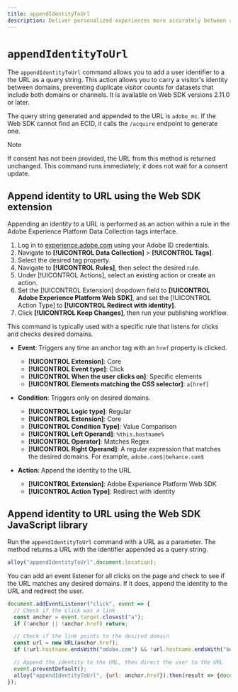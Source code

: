 ```yaml
---
title: appendIdentityToUrl
description: Deliver personalized experiences more accurately between apps, web, and across domains.
---
```

# `appendIdentityToUrl`

The `appendIdentityToUrl` command allows you to add a user identifier to a the URL as a query string. This action allows you to carry a visitor's identity between domains, preventing duplicate visitor counts for datasets that include both domains or channels. It is available on Web SDK versions 2.11.0 or later.

The query string generated and appended to the URL is `adobe_mc`. If the Web SDK cannot find an ECID, it calls the `/acquire` endpoint to generate one.

>[!NOTE]
>
>If consent has not been provided, the URL from this method is returned unchanged. This command runs immediately; it does not wait for a consent update.

## Append identity to URL using the Web SDK extension

Appending an identity to a URL is performed as an action within a rule in the Adobe Experience Platform Data Collection tags interface.

1. Log in to [experience.adobe.com](https://experience.adobe.com) using your Adobe ID credentials.
1. Navigate to **[!UICONTROL Data Collection]** > **[!UICONTROL Tags]**.
1. Select the desired tag property.
1. Navigate to **[!UICONTROL Rules]**, then select the desired rule.
1. Under [!UICONTROL Actions], select an existing action or create an action.
1. Set the [!UICONTROL Extension] dropdown field to **[!UICONTROL Adobe Experience Platform Web SDK]**, and set the [!UICONTROL Action Type] to **[!UICONTROL Redirect with identity]**.
1. Click **[!UICONTROL Keep Changes]**, then run your publishing workflow.

This command is typically used with a specific rule that listens for clicks and checks desired domains.

* **Event**: Triggers any time an anchor tag with an `href` property is clicked.
  * **[!UICONTROL Extension]**: Core
  * **[!UICONTROL Event type]**: Click
  * **[!UICONTROL When the user clicks on]**: Specific elements
  * **[!UICONTROL Elements matching the CSS selector]**: `a[href]`

* **Condition**: Triggers only on desired domains.
  * **[!UICONTROL Logic type]**: Regular
  * **[!UICONTROL Extension]**: Core
  * **[!UICONTROL Condition Type]**: Value Comparison
  * **[!UICONTROL Left Operand]**: `%this.hostname%`
  * **[!UICONTROL Operator]**: Matches Regex
  * **[!UICONTROL Right Operand]**: A regular expression that matches the desired domains. For example, `adobe.com$|behance.com$`

* **Action**: Append the identity to the URL
  * **[!UICONTROL Extension]**: Adobe Experience Platform Web SDK
  * **[!UICONTROL Action Type]**: Redirect with identity

<!-- Add images and accordions -->

## Append identity to URL using the Web SDK JavaScript library

Run the `appendIdentityToUrl` command with a URL as a parameter. The method returns a URL with the identifier appended as a query string.

```js
alloy("appendIdentityToUrl",document.location);
```

You can add an event listener for all clicks on the page and check to see if the URL matches any desired domains. If it does, append the identity to the URL and redirect the user.

```js
document.addEventListener("click", event => {
  // Check if the click was a link
  const anchor = event.target.closest("a");
  if (!anchor || !anchor.href) return;

  // Check if the link points to the desired domain
  const url = new URL(anchor.href);
  if (!url.hostname.endsWith("adobe.com") && !url.hostname.endsWith("behance.com")) return;

  // Append the identity to the URL, then direct the user to the URL
  event.preventDefault();
  alloy("appendIdentityToUrl", {url: anchor.href}).then(result => {document.location = result.url;});
});
```
